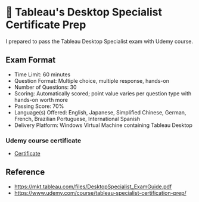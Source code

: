 # 💯 Tableau's Desktop Specialist Certificate Prep
I prepared to pass the Tableau Desktop Specialist exam with Udemy course.

## Exam Format

- Time Limit: 60 minutes
- Question Format: Multiple choice, multiple response, hands-on
- Number of Questions: 30
- Scoring: Automatically scored; point value varies per question type with hands-on worth more
- Passing Score: 70%
- Language(s) Offered: English, Japanese, Simplified Chinese, German, French, Brazilian Portuguese, International Spanish
- Delivery Platform: Windows Virtual Machine containing Tableau Desktop

### Udemy course certificate

- [Certificate](https://github.com/minji-mia/Tableau/blob/main/Desktop%20Specialist%20Certificate%20Prep/udemy%20certificate.pdf)

## Reference
- https://mkt.tableau.com/files/DesktopSpecialist_ExamGuide.pdf
- https://www.udemy.com/course/tableau-specialist-certification-prep/

